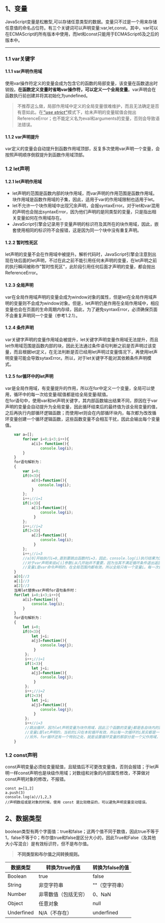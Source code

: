 ## 1、变量
JavaScript变量是松散型,可以存储任意类型的数据。变量只不过是一个用来存储任意值的命名占位符。有三个关键词可以声明变量:var,let,const。其中，var可以在ECMAScript的所有版本中使用，而let和const只能用于ECMAScript6及之后的版本中。
***
### 1.1 var关键字
#### 1.1.1 var声明作用域
使用var操作符定义的变量会成为包含它的函数的局部变量，该变量在函数退出时销毁。**在函数定义变量时省略var操作符，可以定义一个全局变量**。var声明会在函数执行前创建并将其初始化为undefined。
> 不推荐这么做，局部作用域中定义的全局变量很难维护，而且无法确定是否有意如此。在<u>***"use strict"***</u>模式下，给未声明的变量赋值会抛出ReferenceError；也不能定义名为eval和arguments的变量，否则会导致语法错误。
#### 1.1.2 var声明提升
var定义的变量会自动提升到函数作用域顶部，反复多次使用var声明一个变量，会按照声明顺序倒叙提升到函数作用域顶部。
### 1.2 let声明
#### 1.2.1 let声明作用域
* let声明的范围是函数内部的块作用域，而var声明的作用范围是函数作用域。块作用域是函数作用域的子集，因此，适用于var的作用域限制也适用于let。
* let不允许一个块作用域中出现冗余声明，会报syntaxError。对于let和var混用的声明也会抛出syntaxError，因为他们声明的是同类型的变量，只是指出相关变量如何在作用域存在。
* JavaScript引擎会记录用于变量声明的标识符及其所在的块作用域，因此，嵌套使用相同的标识符不会报错，这是因为同一个块中没有重复声明。
#### 1.2.2 暂时性死区
let声明的变量不会在作用域中被提升。解析代码时，JavaScript引擎会注意到出现在块后面的let声明，不过在此之前不能引用任何未声明的变量，在let声明之前的执行瞬间被称作"暂时性死区"，此阶段引用任何后面才声明的变量，都会抛出ReferenceError。
#### 1.2.3 全局声明
var在全局作用域声明的变量会成为window对象的属性，但是let在全局作用域声明的变量则不会成为window对象。但是，let声明仍是作用在全局作用域中，相应变量也会在页面的生命周期内存续，因此，为了避免syntaxError，必须确保页面不会重复声明同一个变量（参考1.2.1）。
#### 1.2.4 条件声明
var关键字声明的变量作用域会被提升，let关键字声明变量作用域无法提升，而且let作用域范围是函数内部的块，因此无法通过条件语句判断之前是否声明过该变量，而且根据let定义，在无法判断是否已经用let声明过变量情况下，再使用let声明变量可能会导致sytaxError。所以，对于let关键字不能对其依赖条件声明模式。
#### 1.2.5 for循环中的let声明
var是全局作用域，有变量提升的作用，所以在for中定义一个变量，全局可以使用，循环中的每一次给变量i赋值都是给全局变量i赋值。   
在for语句中，使用var和let声明关键字，其内部函数输出结果不同，原因在于var声明的变量会自动提升为全局变量，因此循环结束后的最终值为该全局变量的值，之后再执行内部循环逻辑函数；而使用let则会在内部循环块内，每次都为改改循环变量创建一个循环逻辑函数，这些函数变量不会相互干扰，因此会输出每个变量值。
```javascript    
    var a=[];
        for(var i=0;i<3;i++){
            a[i]= function(){
                console.log(i);
        }    
    }
    for语句解析为：
    {
        var i=0;
        if(0<3){
            a[0]=function(){
               console.log(i);
            }
        };
        i++;//i=1
        if(1<3){
            a[1]=function(){
                console.log(i);
             }
        };
        i++;//i=2
        if(2<3){
            a[2]=function(){
                console.log(i);
             }
        };
        i++;//i=3
        //a[0]开始执行i=0,直到要跳出函数时i=3，因此，console.log(i)执行结果为3。   
        //对于var声明来说a[i]参数i从几开始并不重要，因为当其不满足循环条件退出返回结果时i都等于3，因此其函数主体console.log(i)都为3。
        //变量i是var命令声明的，在全局范围内都有效，所以全局只有一个变量i。每一次循环，变量i的值都会发生改变，而循环内被赋给数组a的函数内部的console.log(i)，里面的i指向的就是全局的i。也就是说，所有数组a的成员里面的i，指向的都是同一个i，导致运行时输出的是最后一轮的i的值，也就是 10。
    }    
    a[0]//3
    a[1]//3
    a[2]//3
    当用let替换var声明for语句条件时：
    for(let i=0;i<3;i++){
        a[i]=function(){
            console.log(i);
        }
    }
    for语句解析为：
    {
        let i=0;
        if(0<3){
            let j=i;
            a[j]=function(){
                console.log(j);
             }
         };
         i++;//i=1
         if(1<3){
            let j=i;
            a[j]=function(){
                console.log(j);
             }
         };
         i++;//i=2
         if(2<3){
            let j=i;
            a[j]=function(){
                console.log(j);
             }
         };
         i++//i=3
         //跳出循环，因为let声明变量为块作用域，因此三个函数的变量j都是各自块内的独立的变量，互不干扰。
         //变量i是let声明的，当前的i只在本轮循环有效，所以每一次循环的i其实都是一个新的变量，所以最后输出的是6。你可能会问，如果每一轮循环的变量i都是重新声明的，那它怎么知道上一轮///循环的值，从而计算出本轮循环的值？这是因为JavaScript引擎内部会记住上一轮循环的值，初始化本轮的变量i时，就在上一轮循环的基础上进行计算。
         //另外，for循环还有一个特别之处，就是设置循环变量的那部分是一个父作用域，而循环体内部是一个单独的子作用域。
    }
```
<u></u>
### 1.2 const声明   
const声明变量必须给变量赋值，且赋值后不可更改变量值，否则会报错；于let声明一样const声明也是块级作用域；对数组和对象的内部属性修改，不算做对const声明对象的修改，不报错。
```
const a=[1,2]
a.push(3)
console.log(a)//1,2,3
//声明数组或是对象的时候，使用 const 是比较稳妥的，可以避免声明变量变动错误。
```
<u></u>
## 2、数据类型
boolean类型有两个字面值：true和false；这两个值不同于数值，因此true不等于1，false不等于0；布尔值true和false是区分大小的，因此True和False（及其他大小写混合）是有效标识符，但不是布尔值。   
> **不同类型和布尔值之间转换规则。**                           

|   数据类型   |   转换为true的值   |   转换为false的值   |
|   -------   |   --------------   |   --------------   |
|   Boolean   |        true        |        false       |
|   String    |      非空字符串     |    ""（空字符串）  |
|   Number    | 非零数值（包括无穷）|        0、NaN      |
|   Object    |      任意对象      |        null         |
|Underfined   |  N/A（不存在）    |      underfined     |


